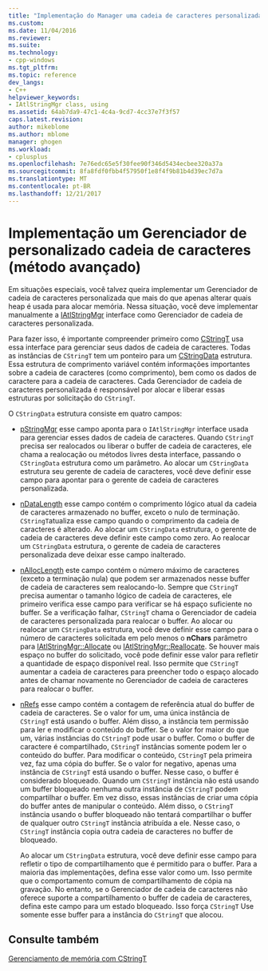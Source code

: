 ```yaml
---
title: "Implementação do Manager uma cadeia de caracteres personalizada (Avançado método) | Microsoft Docs"
ms.custom: 
ms.date: 11/04/2016
ms.reviewer: 
ms.suite: 
ms.technology:
- cpp-windows
ms.tgt_pltfrm: 
ms.topic: reference
dev_langs:
- C++
helpviewer_keywords:
- IAtlStringMgr class, using
ms.assetid: 64ab7da9-47c1-4c4a-9cd7-4cc37e7f3f57
caps.latest.revision: 
author: mikeblome
ms.author: mblome
manager: ghogen
ms.workload:
- cplusplus
ms.openlocfilehash: 7e76edc65e5f30fee90f346d5434ecbee320a37a
ms.sourcegitcommit: 8fa8fdf0fbb4f57950f1e8f4f9b81b4d39ec7d7a
ms.translationtype: MT
ms.contentlocale: pt-BR
ms.lasthandoff: 12/21/2017
---
```

# <a name="implementation-of-a-custom-string-manager-advanced-method"></a>Implementação um Gerenciador de personalizado cadeia de caracteres (método avançado)
Em situações especiais, você talvez queira implementar um Gerenciador de cadeia de caracteres personalizada que mais do que apenas alterar quais heap é usada para alocar memória. Nessa situação, você deve implementar manualmente a [IAtlStringMgr](../atl-mfc-shared/reference/iatlstringmgr-class.md) interface como Gerenciador de cadeia de caracteres personalizada.  
  
 Para fazer isso, é importante compreender primeiro como [CStringT](../atl-mfc-shared/reference/cstringt-class.md) usa essa interface para gerenciar seus dados de cadeia de caracteres. Todas as instâncias de `CStringT` tem um ponteiro para um [CStringData](../atl-mfc-shared/reference/cstringdata-class.md) estrutura. Essa estrutura de comprimento variável contém informações importantes sobre a cadeia de caracteres (como comprimento), bem como os dados de caractere para a cadeia de caracteres. Cada Gerenciador de cadeia de caracteres personalizada é responsável por alocar e liberar essas estruturas por solicitação do `CStringT`.  
  
 O `CStringData` estrutura consiste em quatro campos:  
  
-   [pStringMgr](../atl-mfc-shared/reference/cstringdata-class.md#pstringmgr) esse campo aponta para o `IAtlStringMgr` interface usada para gerenciar esses dados de cadeia de caracteres. Quando `CStringT` precisa ser realocados ou liberar o buffer de cadeia de caracteres, ele chama a realocação ou métodos livres desta interface, passando o `CStringData` estrutura como um parâmetro. Ao alocar um `CStringData` estrutura seu gerente de cadeia de caracteres, você deve definir esse campo para apontar para o gerente de cadeia de caracteres personalizada.  
  
-   [nDataLength](../atl-mfc-shared/reference/cstringdata-class.md#ndatalength) esse campo contém o comprimento lógico atual da cadeia de caracteres armazenado no buffer, exceto o nulo de terminação. `CStringT`atualiza esse campo quando o comprimento da cadeia de caracteres é alterado. Ao alocar um `CStringData` estrutura, o gerente de cadeia de caracteres deve definir este campo como zero. Ao realocar um `CStringData` estrutura, o gerente de cadeia de caracteres personalizada deve deixar esse campo inalterado.  
  
-   [nAllocLength](../atl-mfc-shared/reference/cstringdata-class.md#nalloclength) este campo contém o número máximo de caracteres (exceto a terminação nula) que podem ser armazenados nesse buffer de cadeia de caracteres sem realocando-lo. Sempre que `CStringT` precisa aumentar o tamanho lógico de cadeia de caracteres, ele primeiro verifica esse campo para verificar se há espaço suficiente no buffer. Se a verificação falhar, `CStringT` chama o Gerenciador de cadeia de caracteres personalizada para realocar o buffer. Ao alocar ou realocar um `CStringData` estrutura, você deve definir esse campo para o número de caracteres solicitada em pelo menos o **nChars** parâmetro para [IAtlStringMgr::Allocate](../atl-mfc-shared/reference/iatlstringmgr-class.md#allocate) ou [IAtlStringMgr::Reallocate](../atl-mfc-shared/reference/iatlstringmgr-class.md#reallocate). Se houver mais espaço no buffer do solicitado, você pode definir esse valor para refletir a quantidade de espaço disponível real. Isso permite que `CStringT` aumentar a cadeia de caracteres para preencher todo o espaço alocado antes de chamar novamente no Gerenciador de cadeia de caracteres para realocar o buffer.  
  
-   [nRefs](../atl-mfc-shared/reference/cstringdata-class.md#nrefs) esse campo contém a contagem de referência atual do buffer de cadeia de caracteres. Se o valor for um, uma única instância de `CStringT` está usando o buffer. Além disso, a instância tem permissão para ler e modificar o conteúdo do buffer. Se o valor for maior do que um, várias instâncias do `CStringT` pode usar o buffer. Como o buffer de caractere é compartilhado, `CStringT` instâncias somente podem ler o conteúdo do buffer. Para modificar o conteúdo, `CStringT` pela primeira vez, faz uma cópia do buffer. Se o valor for negativo, apenas uma instância de `CStringT` está usando o buffer. Nesse caso, o buffer é considerado bloqueado. Quando um `CStringT` instância não está usando um buffer bloqueado nenhuma outra instância de `CStringT` podem compartilhar o buffer. Em vez disso, essas instâncias de criar uma cópia do buffer antes de manipular o conteúdo. Além disso, o `CStringT` instância usando o buffer bloqueado não tentará compartilhar o buffer de qualquer outro `CStringT` instância atribuída a ele. Nesse caso, o `CStringT` instância copia outra cadeia de caracteres no buffer de bloqueado.  
  
     Ao alocar um `CStringData` estrutura, você deve definir esse campo para refletir o tipo de compartilhamento que é permitido para o buffer. Para a maioria das implementações, defina esse valor como um. Isso permite que o comportamento comum de compartilhamento de cópia na gravação. No entanto, se o Gerenciador de cadeia de caracteres não oferece suporte a compartilhamento o buffer de cadeia de caracteres, defina este campo para um estado bloqueado. Isso força `CStringT` Use somente esse buffer para a instância do `CStringT` que alocou.  
  
## <a name="see-also"></a>Consulte também  
 [Gerenciamento de memória com CStringT](../atl-mfc-shared/memory-management-with-cstringt.md)

